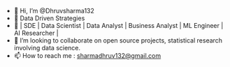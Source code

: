 - 👋 Hi, I’m @Dhruvsharma132
- 👀 Data Driven Strategies 
- 🌱 | SDE | Data Scientist | Data Analyst | Business Analyst | ML Engineer | AI Researcher |
- 💞️ I’m looking to collaborate on open source projects, statistical research involving data science.
- 📫 How to reach me : sharmadhruv132@gmail.com
